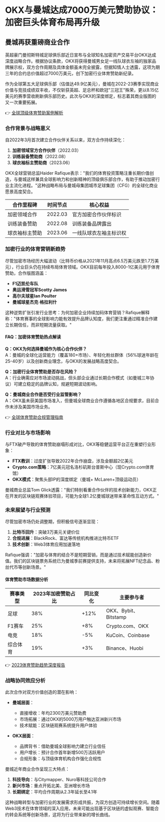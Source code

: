 # OKX与曼城达成7000万美元赞助协议：加密巨头体育布局再升级

## 曼城再获重磅商业合作

英超豪门曼彻斯特城足球俱乐部近日宣布与全球知名加密资产交易平台OKX达成深度战略合作。根据协议条款，OKX将获得曼城男女足一线队球衣左袖的独家品牌展示权，双方合作周期及具体金额虽未完全披露，但据知情人士透露，这项为期三年的合约总价值超过7000万美元，创下加密行业体育赞助新纪录。

作为全球第五大足球俱乐部（估值达49.9亿美元），曼城在2022-23赛季实现商业价值与竞技成绩双丰收，不仅斩获英超、足总杯和欧冠"三冠王"殊荣，更以8.15亿美元的赛季营收刷新俱乐部历史。此次与OKX的深度绑定，标志着其商业版图的又一次重要拓展。

👉 [全球顶级体育赞助案例解析](https://bit.ly/okx_welcome)

### 合作背景与战略意义

自2022年3月首次建立合作伙伴关系以来，双方合作持续深化：
1. **加密领域官方合作伙伴**（2022.03）
2. **训练装备赞助商**（2022.08）
3. **球衣袖标主赞助商**（2023.06）

OKX全球营销总监Haider Rafique表示："我们的体育投资策略注重长期价值创造，与曼城这样兼具全球影响力和创新精神的顶级俱乐部合作，有助于推动加密行业主流化进程。"这种战略布局与曼城母集团城市足球集团（CFG）的全球化商业愿景高度契合。

| 合作里程碑        | 时间节点    | 核心权益                |
|-------------------|-----------|-------------------------|
| 加密领域合作      | 2022.03   | 官方加密合作伙伴标识     |
| 训练装备赞助      | 2022.08   | 训练装备品牌露出         |
| 球衣袖标主赞助    | 2023.06   | 一线队球衣左袖主标识权   |

### 加密行业的体育营销新趋势

尽管加密市场经历大幅波动（比特币价格从2021年11月高点6.5万美元跌至1.7万美元），行业巨头仍在持续布局体育领域。OKX目前每年投入8000-1亿美元用于体育赞助，合作版图涵盖：
- **F1迈凯伦车队**
- **奥运滑雪冠军Scotty James**
- **高尔夫球星Ian Poulter**
- **曼城球星杰克·格拉利什**

这种逆势扩张引发行业思考：为何加密企业持续加码体育营销？Rafique解释称："体育赛事的全球影响力能有效提升品牌认知度，我们更注重通过精准合作建立长期信任，而非短期流量获取。"

#### FAQ：加密体育赞助热点解读

**Q：OKX为何选择曼城作为核心合作伙伴？**  
A：曼城的全球化运营能力（覆盖180+市场）、年轻化粉丝群体（56%球迷年龄在25-40岁）以及创新商业理念，与OKX的发展战略高度契合。

**Q：加密行业体育赞助是否存在风险？**  
A：行业确需应对市场波动挑战，但头部企业通过长期合作模式（如曼城三年协议）可建立稳定的品牌认知，规避短期波动影响。

**Q：曼城商业合作是否受行业监管影响？**  
A：OKX虽未获美国市场准入，但曼城全球商业合作遵循各地区合规要求，目前合作未涉及美国市场业务。

👉 [全球体育赞助合规管理指南](https://bit.ly/okx_welcome)

### 行业对比与市场影响

与FTX破产导致的体育赞助崩塌形成对比，OKX等稳健运营平台正在重塑行业形象：
- **FTX教训**：过度扩张导致2022年合作崩盘，涉及金额超2亿美元
- **Crypto.com策略**：7亿美元冠名洛杉矶斯台普斯中心（现Crypto.com体育馆）
- **OKX模式**：聚焦头部IP的深度绑定（曼城+ McLaren+顶级运动员）

曼城商业总监Tom Glick透露："我们特别看重合作伙伴的技术创新能力，OKX正在开发的区块链观赛体验项目，可能为全球1.2亿曼城球迷带来革命性互动方式。"

### 未来展望与行业预测

尽管加密市场仍处调整期，但积极信号逐渐显现：
1. **比特币回升**：突破3万美元关键价位
2. **合规进展**：BlackRock、富达等传统机构推进比特币ETF
3. **技术创新**：Web3体育应用加速落地

Rafique强调："加密与体育的结合不是短期营销，而是通过技术赋能创造新价值。我们的区块链票务系统已为曼城季前赛提供支持，未来将拓展NFT纪念品、粉丝代币等创新场景。"

#### 体育赞助市场数据分析

| 赛事类型     | 2023年加密赞助占比 | 同比变化 | 主要参与者          |
|------------|------------------|--------|---------------------|
| 足球       | 38%             | +12%   | OKX、Bybit、Bitstamp|
| F1赛车     | 25%             | +8%    | Crypto.com、OKX     |
| 电竞       | 18%             | -5%    | KuCoin、Coinbase    |
| 综合体育   | 19%             | +3%    | Binance、Huobi      |

👉 [2023体育赞助趋势深度报告](https://bit.ly/okx_welcome)

### 战略协同效应分析

此次合作对双方价值创造的潜在影响：
- **曼城层面**：
  - 直接增收：年均2300万美元赞助费
  - 市场拓展：通过OKX的5000万用户触达亚洲新兴市场
  - 技术赋能：区块链观赛系统提升用户体验

- **OKX层面**：
  - 品牌背书：借助曼城全球影响力建立行业信任
  - 用户增长：预计合作首年新增500万活跃用户
  - 合规形象：与顶级体育机构合作强化合规性

曼城近年商业合作呈现三大特点：
1. **科技导向**：与Citymapper、Nuro等科技公司合作
2. **新兴市场**：重点开拓北美、亚洲增长市场
3. **长期绑定**：平均合作周期从2.3年延长至4.1年

这种战略转型与加密行业的发展需求形成共振，为双方创造可持续增长空间。随着Web3技术在体育领域的深入应用，未来可能出现基于区块链的虚拟观赛、智能合约转会系统等创新场景，这将为行业带来新的增长曲线。